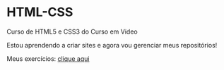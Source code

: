 # HTML-CSS
 Curso de HTML5 e CSS3 do Curso em Video

 Estou aprendendo a criar sites e agora vou gerenciar meus repositórios!


Meus exercícios: <a href="https://fabiopretel.github.io/HTML-CSS/pag_exec.html" target="_self">clique aqui</a>